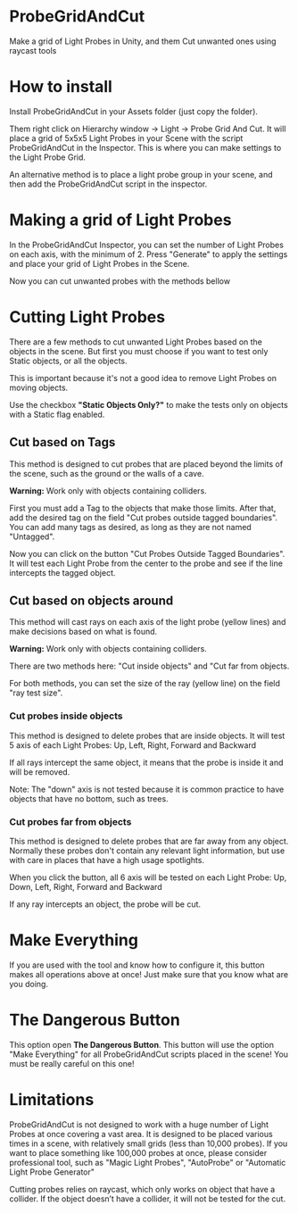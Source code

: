 # ProbeGridAndCut
Make a grid of Light Probes in Unity, and them Cut unwanted ones using raycast tools

# How to install
Install ProbeGridAndCut in your Assets folder (just copy the folder). 

Them right click on Hierarchy window -> Light -> Probe Grid And Cut. It will place a grid of 5x5x5 Light Probes in your Scene with the script ProbeGridAndCut in the Inspector. This is where you can make settings to the Light Probe Grid.

An alternative method is to place a light probe group in your scene, and then add the ProbeGridAndCut script in the inspector.

# Making a grid of Light Probes
In the ProbeGridAndCut Inspector, you can set the number of Light Probes on each axis, with the minimum of 2. Press "Generate" to apply the settings and place your grid of Light Probes in the Scene.

Now you can cut unwanted probes with the methods bellow

# Cutting Light Probes
There are a few methods to cut unwanted Light Probes based on the objects in the scene. But first you must choose if you want to test only Static objects, or all the objects.

This is important because it's not a good idea to remove Light Probes on moving objects.

Use the checkbox **"Static Objects Only?"** to make the tests only on objects with a Static flag enabled.

## Cut based on Tags
This method is designed to cut probes that are placed beyond the limits of the scene, such as the ground or the walls of a cave. 

**Warning:** Work only with objects containing colliders.

First you must add a Tag to the objects that make those limits. After that, add the desired tag on the field "Cut probes outside tagged boundaries". You can add many tags as desired, as long as they are not named "Untagged".

Now you can click on the button "Cut Probes Outside Tagged Boundaries". It will test each Light Probe from the center to the probe and see if the line intercepts the tagged object.

## Cut based on objects around
This method will cast rays on each axis of the light probe (yellow lines) and make decisions based on what is found.

**Warning:** Work only with objects containing colliders.

There are two methods here: "Cut inside objects" and "Cut far from objects.

For both methods, you can set the size of the ray (yellow line) on the field "ray test size".

### Cut probes inside objects
This method is designed to delete probes that are inside objects. It will test 5 axis of each Light Probes: Up, Left, Right, Forward and Backward

If all rays intercept the same object, it means that the probe is inside it and will be removed.

Note: The "down" axis is not tested because it is common practice to have objects that have no bottom, such as trees.

### Cut probes far from objects
This method is designed to delete probes that are far away from any object. Normally these probes don't contain any relevant light information, but use with care in places that have a high usage spotlights.

When you click the button, all 6 axis will be tested on each Light Probe: Up, Down, Left, Right, Forward and Backward

If any ray intercepts an object, the probe will be cut.

# Make Everything
If you are used with the tool and know how to configure it, this button makes all operations above at once! Just make sure that you know what are you doing.

# The Dangerous Button
This option open **The Dangerous Button**. This button will use the option "Make Everything" for all ProbeGridAndCut scripts placed in the scene! You must be really careful on this one!

# Limitations
ProbeGridAndCut is not designed to work with a huge number of Light Probes at once covering a vast area. It is designed to be placed various times in a scene, with relatively small grids (less than 10,000 probes). If you want to place something like 100,000 probes at once, please consider professional tool, such as "Magic Light Probes", "AutoProbe" or "Automatic Light Probe Generator"

Cutting probes relies on raycast, which only works on object that have a collider. If the object doesn’t have a collider, it will not be tested for the cut.
